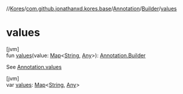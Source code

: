 //[Kores](../../../../index.md)/[com.github.jonathanxd.kores.base](../../index.md)/[Annotation](../index.md)/[Builder](index.md)/[values](values.md)

# values

[jvm]\
fun [values](values.md)(value: [Map](https://kotlinlang.org/api/latest/jvm/stdlib/kotlin.collections/-map/index.html)<[String](https://kotlinlang.org/api/latest/jvm/stdlib/kotlin/-string/index.html), [Any](https://kotlinlang.org/api/latest/jvm/stdlib/kotlin/-any/index.html)>): [Annotation.Builder](index.md)

See [Annotation.values](../values.md)

[jvm]\
var [values](values.md): [Map](https://kotlinlang.org/api/latest/jvm/stdlib/kotlin.collections/-map/index.html)<[String](https://kotlinlang.org/api/latest/jvm/stdlib/kotlin/-string/index.html), [Any](https://kotlinlang.org/api/latest/jvm/stdlib/kotlin/-any/index.html)>
